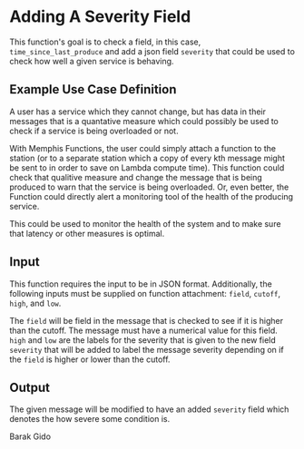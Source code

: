 # Adding A Severity Field

This function's goal is to check a field, in this case, `time_since_last_produce` and add a json field `severity` that could be used to check how well a given service is behaving. 

## Example Use Case Definition

A user has a service which they cannot change, but has data in their messages that is a quantative measure which could possibly be used to check if a service is being overloaded or not. 

With Memphis Functions, the user could simply attach a function to the station (or to a separate station which a copy of every kth message might be sent to in order to save on Lambda compute time). This function could check that qualitive measure and change the message that is being produced to warn that the service is being overloaded. Or, even better, the Function could directly alert a monitoring tool of the health of the producing service. 

This could be used to monitor the health of the system and to make sure that latency or other measures is optimal.

## Input

This function requires the input to be in JSON format. Additionally, the following inputs must be supplied on function attachment: `field`, `cutoff`, `high`, and `low`.

The `field` will be field in the message that is checked to see if it is higher than the cutoff. The message must have a numerical value for this field. `high` and `low` are the labels for the severity that is given to the new field `severity` that will be added to label the message severity depending on if the `field` is higher or lower than the cutoff.

## Output

The given message will be modified to have an added `severity` field which denotes the how severe some condition is.

Barak Gido
